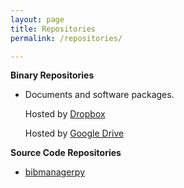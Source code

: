 ```yaml
---
layout: page
title: Repositories
permalink: /repositories/

---
```


**Binary Repositories**

* Documents and software packages.

	Hosted by [Dropbox](https://www.dropbox.com/sh/il5cu5kj39a16l4/AADscYj8nOV-eqfayuTx2rkfa?dl=0&lst=)

	Hosted by [Google Drive](https://drive.google.com/drive/folders/1TkB3YhZdLjQXFBFV7AgWMl219vy55hfb?usp=sharing)

**Source Code Repositories**

* [bibmanagerpy](http://www.github.com/rtrollebo/bibmanagerpy)

